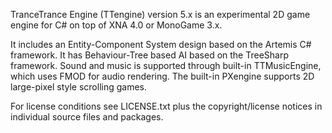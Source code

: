
TranceTrance Engine (TTengine) version 5.x is an experimental 2D game engine
for C# on top of XNA 4.0 or MonoGame 3.x.

It includes an Entity-Component System design based on the Artemis C# 
framework. It has Behaviour-Tree based AI based on the TreeSharp 
framework. Sound and music is supported through built-in TTMusicEngine, which
uses FMOD for audio rendering. The built-in PXengine supports 2D
large-pixel style scrolling games.

For license conditions see LICENSE.txt plus the copyright/license 
notices in individual source files and packages.
